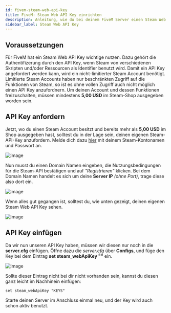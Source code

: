 ```yaml
---
id: fivem-steam-web-api-key
title: FiveM: Steam Web API Key einrichten
description: Anleitung, wie du bei deinem FiveM Server einen Steam Web API Key einrichtest - ZAP-Hosting.com Dokumentationen
sidebar_label: Steam Web API Key
---
```


## Voraussetzungen

Für FiveM hat ein Steam Web API Key wichtige nutzen. Dazu gehört die Authentifizerung durch den API Key, wenn Steam von verschiedenen Skripten und/oder Ressourcen als Identifier benutzt wird.
Damit ein API Key angefordert werden kann, wird ein nicht-limitierter Steam Account benötigt. Limitierte Steam Accounts haben nur beschränkten Zugriff auf die Funktionen von Steam, so ist es ohne vollen Zugriff auch nicht möglich einen API Key anzufordnern. Um deinen Account und dessen Funktionen freizuschalten, müssen mindestens **5,00 USD** im Steam-Shop ausgegeben worden sein.


## API Key anfordern

Jetzt, wo du einen Steam Account besitzt und bereits mehr als **5,00 USD** im Shop ausgegeben hast, solltest du in der Lage sein, deinen eigenen Steam-API-Key anzufordern. Melde dich dazu [hier](https://steamcommunity.com/dev/apikey) mit deinem Steam-Kontonamen und Passwort an.

![image](https://user-images.githubusercontent.com/115637675/195389732-939c0a8e-f011-4242-8048-97bb51122a58.png)

Nun musst du einen Domain Namen eingeben, die Nutzungsbedingungen für die Steam-API bestätigen und auf *"Registrieren"* klicken.
Bei dem Domain Namen handelt es sich um deine **Server IP** *(ohne Port)*, trage diese also dort ein.

![image](https://user-images.githubusercontent.com/115637675/195401735-0615a6e3-ea01-4a77-97ce-f91d3d753bee.png)

Wenn alles gut gegangen ist, solltest du, wie unten gezeigt, deinen eigenen Steam Web API Key sehen.

![image](https://user-images.githubusercontent.com/115637675/195397282-c79aff45-2e38-49f9-bf1a-3efd563b3294.png)


## API Key einfügen

Da wir nun unseren API Key haben, müssen wir diesen nur noch in die **server.cfg** einfügen.
Öffne dazu die *server.cfg* über **Configs**, und füge den Key bei dem Eintrag **set steam_webApiKey ""** ein.

![image](https://user-images.githubusercontent.com/115637675/195388724-bdbf700a-a636-45d2-9a21-92b1e2af304a.png)

Sollte dieser Eintrag nicht bei dir nicht vorhanden sein, kannst du diesen ganz leicht im Nachhinein einfügen:
```
set steam_webApiKey "KEYS"
```

Starte deinen Server im Anschluss einmal neu, und der Key wird auch schon aktiv benutzt.
